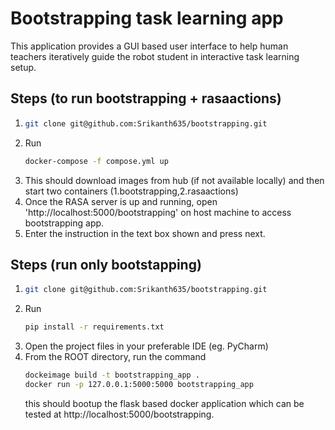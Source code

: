 # Bootstrapping task learning app
This application provides a GUI based user interface to help human teachers iteratively guide the robot student in interactive task learning setup.

## Steps (to run bootstrapping + rasaactions)
1. ```bash
   git clone git@github.com:Srikanth635/bootstrapping.git
2. Run
   ```bash
   docker-compose -f compose.yml up
3. This should download images from hub (if not available locally) and then start two containers (1.bootstrapping,2.rasaactions)
4. Once the RASA server is up and running, open 'http://localhost:5000/bootstrapping' on host machine to access bootstrapping app.
5. Enter the instruction in the text box shown and press next.


## Steps (run only bootstapping)
1. ```bash
   git clone git@github.com:Srikanth635/bootstrapping.git
2. Run
   ```bash
   pip install -r requirements.txt
3. Open the project files in your preferable IDE (eg. PyCharm)
5. From the ROOT directory, run the command
   ```bash
   dockeimage build -t bootstrapping_app .
   docker run -p 127.0.0.1:5000:5000 bootstrapping_app 
   ```
   this should bootup the flask based docker application which can be tested at http://localhost:5000/bootstrapping.
